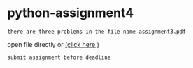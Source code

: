 # python-assignment4
```
there are three problems in the file name assignment3.pdf 
```

open file directly or [(click here )](https://github.com/amirkhan1092/python-assignment4/blob/master/assignment3.pdf)


```
submit assignment before deadline 
```
